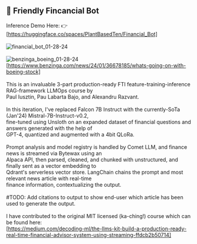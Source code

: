 
## :money_with_wings: Friendly Fincancial Bot 

Inference Demo Here: 👉[https://huggingface.co/spaces/PlantBasedTen/Financial_Bot] \
\
![financial_bot_01-28-24](https://github.com/PlantBasedTendies/hands-on-llms/assets/86295293/2abc56c1-94cd-47fa-b6ec-a7472bb3ad58) \
\
![benzinga_boeing_01-28-24](https://github.com/PlantBasedTendies/hands-on-llms/assets/86295293/b9442b22-7e50-4133-85b2-6f634bfdf38c) \
[https://www.benzinga.com/news/24/01/36678185/whats-going-on-with-boeing-stock] \
\
This is an invaluable 3-part production-ready FTI feature-training-inference RAG-framework LLMOps course by \
Paul Iusztin, Pau Labarta Bajo, and Alexandru Razvant. \
\
In this iteration, I've replaced Falcon 7B Instruct with the currently-SoTa (Jan'24) Mistral-7B-Instruct-v0.2, \
fine-tuned using Unsloth on an expanded dataset of financial questions and answers generated with the help of \
GPT-4, quantized and augmented with a 4bit QLoRa. \
\
Prompt analysis and model registry is handled by Comet LLM, and finance news is streamed via Bytewax using an \
Alpaca API, then parsed, cleaned, and chunked with unstructured, and finally sent as a vector embedding to \
Qdrant's serverless vector store. LangChain chains the prompt and most relevant news article with real-time \
finance information, contextualizing the output. \
\
#TODO: Add citations to output to show end-user which article has been used to generate the output. \
\
I have contributed to the original MIT licensed (ka-ching!) course which can be found here: \
[https://medium.com/decoding-ml/the-llms-kit-build-a-production-ready-real-time-financial-advisor-system-using-streaming-ffdcb2b50714]
